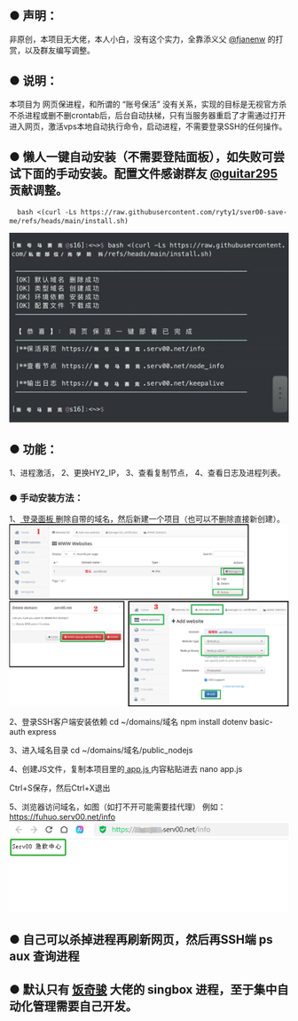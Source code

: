   ##  ● 声明：
非原创，本项目无大佬，本人小白，没有这个实力，全靠添义父 [@fjanenw](https://github.com/Qwsudo) 的打赏，以及群友编写调整。

  ##  ● 说明：
本项目为 网页保进程，和所谓的 “账号保活” 没有关系，实现的目标是无视官方杀不杀进程或删不删crontab后，后台自动扶梯，只有当服务器重启了才需通过打开进入网页，激活vps本地自动执行命令，启动进程，不需要登录SSH的任何操作。
  
  ##  ● 懒人一键自动安装（不需要登陆面板），如失败可尝试下面的手动安装。配置文件感谢群友 [@guitar295](https://t.me/guitar295) 贡献调整。
      bash <(curl -Ls https://raw.githubusercontent.com/ryty1/sver00-save-me/refs/heads/main/install.sh)

![Image Description](https://github.com/ryty1/alist-log/blob/main/github_images/0.jpg?raw=true)

  ##  ● 功能：
1、进程激活，
2、更换HY2_IP，
3、查看复制节点，
4、查看日志及进程列表。

  ### ● 手动安装方法：
1、[ 登录面板 ](https://panel.serv00.com) 删除自带的域名，然后新建一个项目（也可以不删除直接新创建）。
![Image Description](https://github.com/ryty1/alist-log/blob/main/github_images/1.png?raw=true)
       
2、登录SSH客户端安装依赖
      cd ~/domains/域名
      npm install dotenv basic-auth express

3、进入域名目录
       cd ~/domains/域名/public_nodejs
       
4、创建JS文件，复制本项目里的[ app.js ](https://github.com/ryty1/sver00-keeps-alive/blob/main/app.js)内容粘贴进去
        nano app.js

 Ctrl+S保存，然后Ctrl+X退出

5、浏览器访问域名，如图（如打不开可能需要挂代理）
        例如：https://fuhuo.serv00.net/info
![Image Description](https://github.com/ryty1/alist-log/blob/main/github_images/3.png?raw=true)

  ## ● 自己可以杀掉进程再刷新网页，然后再SSH端 ps aux 查询进程
  
  ## ● 默认只有 [饭奇骏](https://github.com/frankiejun/serv00-play) 大佬的 singbox 进程，至于集中自动化管理需要自己开发。
        
